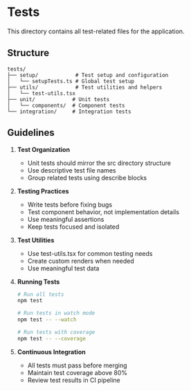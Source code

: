 # Tests

This directory contains all test-related files for the application.

## Structure

```
tests/
├── setup/            # Test setup and configuration
│   └── setupTests.ts # Global test setup
├── utils/            # Test utilities and helpers
│   └── test-utils.tsx
├── unit/            # Unit tests
│   └── components/  # Component tests
└── integration/     # Integration tests
```

## Guidelines

1. **Test Organization**
   - Unit tests should mirror the src directory structure
   - Use descriptive test file names
   - Group related tests using describe blocks

2. **Testing Practices**
   - Write tests before fixing bugs
   - Test component behavior, not implementation details
   - Use meaningful assertions
   - Keep tests focused and isolated

3. **Test Utilities**
   - Use test-utils.tsx for common testing needs
   - Create custom renders when needed
   - Use meaningful test data

4. **Running Tests**

   ```bash
   # Run all tests
   npm test

   # Run tests in watch mode
   npm test -- --watch

   # Run tests with coverage
   npm test -- --coverage
   ```

5. **Continuous Integration**
   - All tests must pass before merging
   - Maintain test coverage above 80%
   - Review test results in CI pipeline
